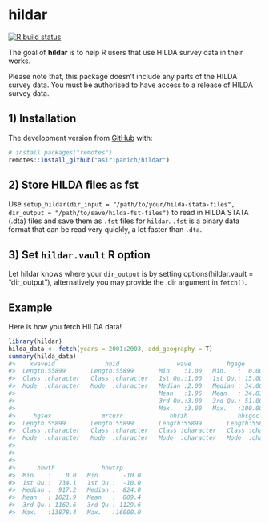 
<!-- README.md is generated from README.Rmd. Please edit that file -->

# hildar

<!-- badges: start -->

[![R build
status](https://github.com/asiripanich/hildar/workflows/R-CMD-check/badge.svg)](https://github.com/asiripanich/hildar/actions)
<!-- badges: end -->

The goal of **hildar** is to help R users that use HILDA survey data in
their works.

Please note that, this package doesn’t include any parts of the HILDA
survey data. You must be authorised to have access to a release of HILDA
survey data.

## 1\) Installation

The development version from [GitHub](https://github.com/) with:

``` r
# install.packages("remotes")
remotes::install_github("asiripanich/hildar")
```

## 2\) Store HILDA files as fst

Use `setup_hildar(dir_input = "/path/to/your/hilda-stata-files",
dir_output = "/path/to/save/hilda-fst-files")` to read in HILDA STATA
(.dta) files and save them as `.fst` files for `hildar`. `.fst` is a
binary data format that can be read very quickly, a lot faster than
`.dta`.

## 3\) Set `hildar.vault` R option

Let hildar knows where your `dir_output` is by setting
options(hildar.vault = “dir\_output”), alternatively you may provide the
.dir argument in `fetch()`.

## Example

Here is how you fetch HILDA data\!

``` r
library(hildar)
hilda_data <- fetch(years = 2001:2003, add_geography = T)
summary(hilda_data)
#>    xwaveid              hhid                wave          hgage       
#>  Length:55899       Length:55899       Min.   :1.00   Min.   :  0.00  
#>  Class :character   Class :character   1st Qu.:1.00   1st Qu.: 15.00  
#>  Mode  :character   Mode  :character   Median :2.00   Median : 34.00  
#>                                        Mean   :1.96   Mean   : 34.81  
#>                                        3rd Qu.:3.00   3rd Qu.: 51.00  
#>                                        Max.   :3.00   Max.   :100.00  
#>     hgsex              mrcurr             hhrih              hhsgcc         
#>  Length:55899       Length:55899       Length:55899       Length:55899      
#>  Class :character   Class :character   Class :character   Class :character  
#>  Mode  :character   Mode  :character   Mode  :character   Mode  :character  
#>                                                                             
#>                                                                             
#>                                                                             
#>      hhwth             hhwtrp       
#>  Min.   :    0.0   Min.   :  -10.0  
#>  1st Qu.:  734.1   1st Qu.:  -10.0  
#>  Median :  917.2   Median :  824.0  
#>  Mean   : 1021.9   Mean   :  809.4  
#>  3rd Qu.: 1162.6   3rd Qu.: 1129.6  
#>  Max.   :13878.4   Max.   :16000.0
```
